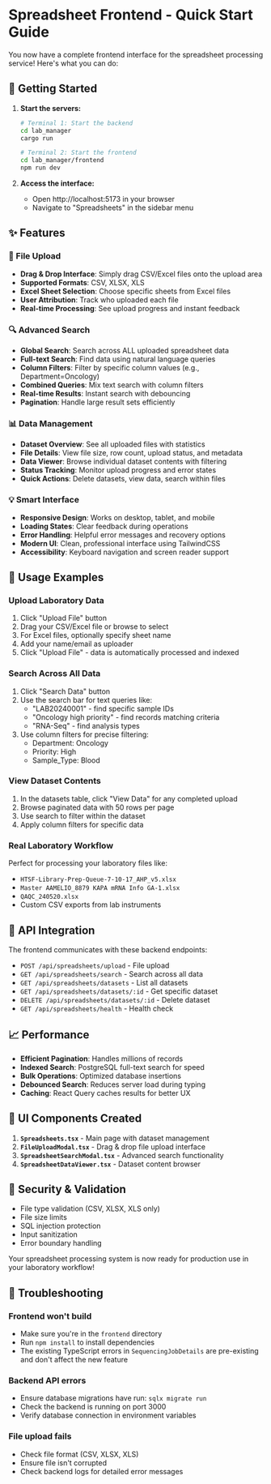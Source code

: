 # Spreadsheet Frontend - Quick Start Guide

You now have a complete frontend interface for the spreadsheet processing service! Here's what you can do:

## 🚀 Getting Started

1. **Start the servers:**
   ```bash
   # Terminal 1: Start the backend
   cd lab_manager
   cargo run

   # Terminal 2: Start the frontend
   cd lab_manager/frontend
   npm run dev
   ```

2. **Access the interface:**
   - Open http://localhost:5173 in your browser
   - Navigate to "Spreadsheets" in the sidebar menu

## ✨ Features

### 📁 File Upload
- **Drag & Drop Interface**: Simply drag CSV/Excel files onto the upload area
- **Supported Formats**: CSV, XLSX, XLS
- **Excel Sheet Selection**: Choose specific sheets from Excel files
- **User Attribution**: Track who uploaded each file
- **Real-time Processing**: See upload progress and instant feedback

### 🔍 Advanced Search
- **Global Search**: Search across ALL uploaded spreadsheet data
- **Full-text Search**: Find data using natural language queries
- **Column Filters**: Filter by specific column values (e.g., Department=Oncology)
- **Combined Queries**: Mix text search with column filters
- **Real-time Results**: Instant search with debouncing
- **Pagination**: Handle large result sets efficiently

### 📊 Data Management
- **Dataset Overview**: See all uploaded files with statistics
- **File Details**: View file size, row count, upload status, and metadata
- **Data Viewer**: Browse individual dataset contents with filtering
- **Status Tracking**: Monitor upload progress and error states
- **Quick Actions**: Delete datasets, view data, search within files

### 💡 Smart Interface
- **Responsive Design**: Works on desktop, tablet, and mobile
- **Loading States**: Clear feedback during operations
- **Error Handling**: Helpful error messages and recovery options
- **Modern UI**: Clean, professional interface using TailwindCSS
- **Accessibility**: Keyboard navigation and screen reader support

## 🎯 Usage Examples

### Upload Laboratory Data
1. Click "Upload File" button
2. Drag your CSV/Excel file or browse to select
3. For Excel files, optionally specify sheet name
4. Add your name/email as uploader
5. Click "Upload File" - data is automatically processed and indexed

### Search Across All Data
1. Click "Search Data" button
2. Use the search bar for text queries like:
   - "LAB20240001" - find specific sample IDs
   - "Oncology high priority" - find records matching criteria
   - "RNA-Seq" - find analysis types
3. Use column filters for precise filtering:
   - Department: Oncology
   - Priority: High
   - Sample_Type: Blood

### View Dataset Contents
1. In the datasets table, click "View Data" for any completed upload
2. Browse paginated data with 50 rows per page
3. Use search to filter within the dataset
4. Apply column filters for specific data

### Real Laboratory Workflow
Perfect for processing your laboratory files like:
- `HTSF-Library-Prep-Queue-7-10-17_AHP_v5.xlsx`
- `Master AAMELIO_8879 KAPA mRNA Info GA-1.xlsx` 
- `QAQC_240520.xlsx`
- Custom CSV exports from lab instruments

## 🔧 API Integration

The frontend communicates with these backend endpoints:
- `POST /api/spreadsheets/upload` - File upload
- `GET /api/spreadsheets/search` - Search across all data
- `GET /api/spreadsheets/datasets` - List all datasets
- `GET /api/spreadsheets/datasets/:id` - Get specific dataset
- `DELETE /api/spreadsheets/datasets/:id` - Delete dataset
- `GET /api/spreadsheets/health` - Health check

## 📈 Performance

- **Efficient Pagination**: Handles millions of records
- **Indexed Search**: PostgreSQL full-text search for speed
- **Bulk Operations**: Optimized database insertions
- **Debounced Search**: Reduces server load during typing
- **Caching**: React Query caches results for better UX

## 🎨 UI Components Created

1. **`Spreadsheets.tsx`** - Main page with dataset management
2. **`FileUploadModal.tsx`** - Drag & drop file upload interface  
3. **`SpreadsheetSearchModal.tsx`** - Advanced search functionality
4. **`SpreadsheetDataViewer.tsx`** - Dataset content browser

## 🔐 Security & Validation

- File type validation (CSV, XLSX, XLS only)
- File size limits 
- SQL injection protection
- Input sanitization
- Error boundary handling

Your spreadsheet processing system is now ready for production use in your laboratory workflow!

## 🚨 Troubleshooting

### Frontend won't build
- Make sure you're in the `frontend` directory
- Run `npm install` to install dependencies
- The existing TypeScript errors in `SequencingJobDetails` are pre-existing and don't affect the new feature

### Backend API errors
- Ensure database migrations have run: `sqlx migrate run`
- Check the backend is running on port 3000
- Verify database connection in environment variables

### File upload fails
- Check file format (CSV, XLSX, XLS)
- Ensure file isn't corrupted
- Check backend logs for detailed error messages 
